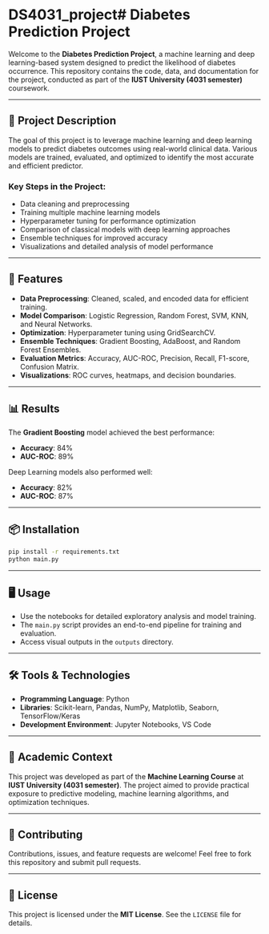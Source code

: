 # DS4031_project# Diabetes Prediction Project

Welcome to the **Diabetes Prediction Project**, a machine learning and deep learning-based system designed to predict the likelihood of diabetes occurrence. This repository contains the code, data, and documentation for the project, conducted as part of the **IUST University (4031 semester)** coursework.

---

## 📜 Project Description

The goal of this project is to leverage machine learning and deep learning models to predict diabetes outcomes using real-world clinical data. Various models are trained, evaluated, and optimized to identify the most accurate and efficient predictor.

### Key Steps in the Project:
- Data cleaning and preprocessing
- Training multiple machine learning models
- Hyperparameter tuning for performance optimization
- Comparison of classical models with deep learning approaches
- Ensemble techniques for improved accuracy
- Visualizations and detailed analysis of model performance

---

## 🚀 Features

- **Data Preprocessing**: Cleaned, scaled, and encoded data for efficient training.
- **Model Comparison**: Logistic Regression, Random Forest, SVM, KNN, and Neural Networks.
- **Optimization**: Hyperparameter tuning using GridSearchCV.
- **Ensemble Techniques**: Gradient Boosting, AdaBoost, and Random Forest Ensembles.
- **Evaluation Metrics**: Accuracy, AUC-ROC, Precision, Recall, F1-score, Confusion Matrix.
- **Visualizations**: ROC curves, heatmaps, and decision boundaries.

---

## 📊 Results

The **Gradient Boosting** model achieved the best performance:

- **Accuracy**: 84%
- **AUC-ROC**: 89%

Deep Learning models also performed well:

- **Accuracy**: 82%
- **AUC-ROC**: 87%

---

## 📦 Installation

```bash
pip install -r requirements.txt
python main.py
```
---

## 🖥️ Usage

- Use the notebooks for detailed exploratory analysis and model training.
- The `main.py` script provides an end-to-end pipeline for training and evaluation.
- Access visual outputs in the `outputs` directory.

---

## 🛠️ Tools & Technologies

- **Programming Language**: Python
- **Libraries**: Scikit-learn, Pandas, NumPy, Matplotlib, Seaborn, TensorFlow/Keras
- **Development Environment**: Jupyter Notebooks, VS Code

---

## 📅 Academic Context

This project was developed as part of the **Machine Learning Course** at **IUST University (4031 semester)**. The project aimed to provide practical exposure to predictive modeling, machine learning algorithms, and optimization techniques.

---

## 🤝 Contributing

Contributions, issues, and feature requests are welcome! Feel free to fork this repository and submit pull requests.

---

## 📄 License

This project is licensed under the **MIT License**. See the `LICENSE` file for details.
